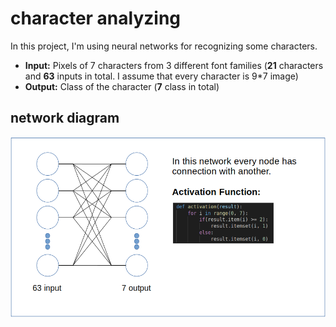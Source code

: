 # character analyzing
In this project, I'm using neural networks for recognizing some characters.
- **Input:** Pixels of 7 characters from 3 different font families (**21** characters and **63** inputs in total. I assume that every character is 9*7 image)
- **Output:**
Class of the character (**7** class in total)

## network diagram
![Network Diagram](network.png)